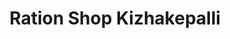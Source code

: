 ---
title: "Ration Shop Kizhakepalli"
url: /ernakulam/ration-shop-kizhakepalli/
shop: convenience
---